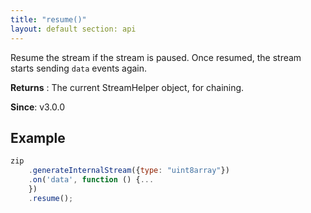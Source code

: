 ```yaml
---
title: "resume()"
layout: default section: api
---
```


Resume the stream if the stream is paused. Once resumed, the stream starts sending `data` events again.

__Returns__ : The current StreamHelper object, for chaining.

__Since__: v3.0.0

## Example

```js
zip
    .generateInternalStream({type: "uint8array"})
    .on('data', function () {...
    })
    .resume();
```
